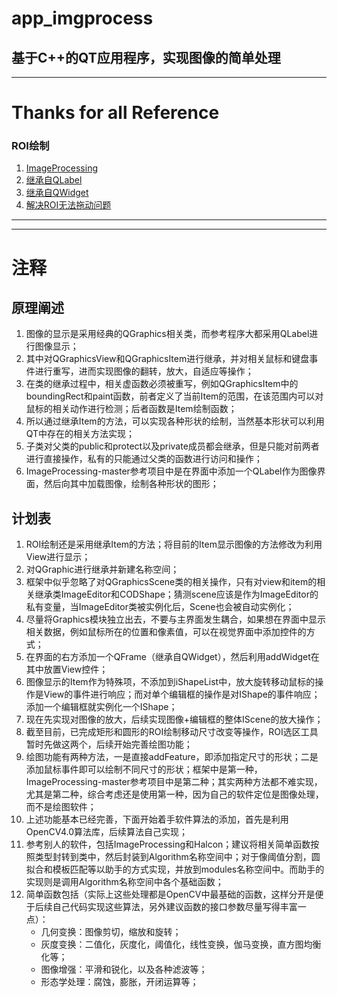 # **app_imgprocess**
基于C++的QT应用程序，实现图像的简单处理
---
---
# Thanks for all Reference
### ROI绘制
1. [ImageProcessing](https://github.com/HuangBingjian/ImageProcessing)
2. [继承自QLabel](https://blog.csdn.net/qq_36131739/article/details/104855098)   
3. [继承自QWidget](https://blog.csdn.net/qq_40732350/article/details/103538593)
4. [解决ROI无法拖动问题](https://blog.csdn.net/it_xiangqiang/article/details/111059682)
---
---
# 注释
## **原理阐述**
1. 图像的显示是采用经典的QGraphics相关类，而参考程序大都采用QLabel进行图像显示；
2. 其中对QGraphicsView和QGraphicsItem进行继承，并对相关鼠标和键盘事件进行重写，进而实现图像的翻转，放大，自适应等操作；
3. 在类的继承过程中，相关虚函数必须被重写，例如QGraphicsItem中的boundingRect和paint函数，前者定义了当前Item的范围，在该范围内可以对鼠标的相关动作进行检测；后者函数是Item绘制函数；
4. 所以通过继承Item的方法，可以实现各种形状的绘制，当然基本形状可以利用QT中存在的相关方法实现；
5. 子类对父类的public和protect以及private成员都会继承，但是只能对前两者进行直接操作，私有的只能通过父类的函数进行访问和操作；
6. ImageProcessing-master参考项目中是在界面中添加一个QLabel作为图像界面，然后向其中加载图像，绘制各种形状的图形；
## **计划表**
1. ROI绘制还是采用继承Item的方法；将目前的Item显示图像的方法修改为利用View进行显示；
2. 对QGraphic进行继承并新建名称空间；
3. 框架中似乎忽略了对QGraphicsScene类的相关操作，只有对view和item的相关继承类ImageEditor和CODShape；猜测scene应该是作为ImageEditor的私有变量，当ImageEditor类被实例化后，Scene也会被自动实例化；
4. 尽量将Graphics模块独立出去，不要与主界面发生耦合，如果想在界面中显示相关数据，例如鼠标所在的位置和像素值，可以在视觉界面中添加控件的方式；
5. 在界面的右方添加一个QFrame（继承自QWidget），然后利用addWidget在其中放置View控件；
6. 图像显示的Item作为特殊项，不添加到iShapeList中，放大旋转移动鼠标的操作是View的事件进行响应；而对单个编辑框的操作是对IShape的事件响应；添加一个编辑框就实例化一个IShape；
7. 现在先实现对图像的放大，后续实现图像+编辑框的整体IScene的放大操作；
8. 截至目前，已完成矩形和圆形的ROI绘制移动尺寸改变等操作，ROI选区工具暂时先做这两个，后续开始完善绘图功能；
9. 绘图功能有两种方法，一是直接addFeature，即添加指定尺寸的形状；二是添加鼠标事件即可以绘制不同尺寸的形状；框架中是第一种，ImageProcessing-master参考项目中是第二种；其实两种方法都不难实现，尤其是第二种，综合考虑还是使用第一种，因为自己的软件定位是图像处理，而不是绘图软件；
10. 上述功能基本已经完善，下面开始着手软件算法的添加，首先是利用OpenCV4.0算法库，后续算法自己实现；
11. 参考别人的软件，包括ImageProcessing和Halcon；建议将相关简单函数按照类型封转到类中，然后封装到Algorithm名称空间中；对于像阈值分割，圆拟合和模板匹配等以助手的方式实现，并放到modules名称空间中。而助手的实现则是调用Algorithm名称空间中各个基础函数；
12. 简单函数包括（实际上这些处理都是OpenCV中最基础的函数，这样分开是便于后续自己代码实现这些算法，另外建议函数的接口参数尽量写得丰富一点）：
    - 几何变换：图像剪切，缩放和旋转；
    - 灰度变换：二值化，灰度化，阈值化，线性变换，伽马变换，直方图均衡化等；
    - 图像增强：平滑和锐化，以及各种滤波等；
    - 形态学处理：腐蚀，膨胀，开闭运算等；
